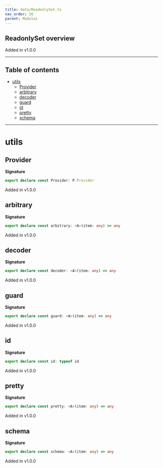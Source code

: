 ```yaml
---
title: data/ReadonlySet.ts
nav_order: 26
parent: Modules
---
```


## ReadonlySet overview

Added in v1.0.0

---

<h2 class="text-delta">Table of contents</h2>

- [utils](#utils)
  - [Provider](#provider)
  - [arbitrary](#arbitrary)
  - [decoder](#decoder)
  - [guard](#guard)
  - [id](#id)
  - [pretty](#pretty)
  - [schema](#schema)

---

# utils

## Provider

**Signature**

```ts
export declare const Provider: P.Provider
```

Added in v1.0.0

## arbitrary

**Signature**

```ts
export declare const arbitrary: <A>(item: any) => any
```

Added in v1.0.0

## decoder

**Signature**

```ts
export declare const decoder: <A>(item: any) => any
```

Added in v1.0.0

## guard

**Signature**

```ts
export declare const guard: <A>(item: any) => any
```

Added in v1.0.0

## id

**Signature**

```ts
export declare const id: typeof id
```

Added in v1.0.0

## pretty

**Signature**

```ts
export declare const pretty: <A>(item: any) => any
```

Added in v1.0.0

## schema

**Signature**

```ts
export declare const schema: <A>(item: any) => any
```

Added in v1.0.0
